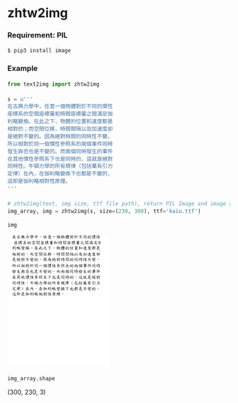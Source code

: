 
# zhtw2img
### Requirement: PIL
    $ pip3 install image

### Example
```python
from text2img import zhtw2img

s = u'''
在古典力學中，任意一個物體對於不同的慣性
座標系的空間座標量和時間座標量之間滿足伽
利略變換。在此之下，物體的位置和速度都是
相對的；而空間位移，時間間隔以及加速度卻
是絕對不變的。因為絕對時間的同時性不變，
所以相對於同一個慣性參照系的兩個事件同時
發生與否也是不變的。而兩個同時發生的事件
在其他慣性參照系下也是同時的，這就是絕對
同時性。牛頓力學的所有規律（包括萬有引力
定律）在內，在伽利略變換下也都是不變的，
這即是伽利略相對性原理。
'''

# zhtw2img(text, img size, ttf file path), return PIL Image and image array
img_array, img = zhtw2img(s, size=(230, 300), ttf='kaiu.ttf')
```

```python
img
```




![png](output_4_0.png)




```python
img_array.shape
```




(300, 230, 3)



